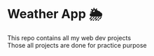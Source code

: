 # Weather App 🌦️
This repo contains all my web dev projects <br>
Those all projects are done for practice purpose 